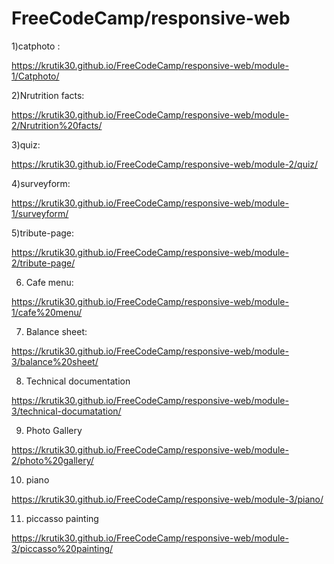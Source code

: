 # FreeCodeCamp/responsive-web

1)catphoto :

https://krutik30.github.io/FreeCodeCamp/responsive-web/module-1/Catphoto/

2)Nrutrition facts:

https://krutik30.github.io/FreeCodeCamp/responsive-web/module-2/Nrutrition%20facts/

3)quiz:

https://krutik30.github.io/FreeCodeCamp/responsive-web/module-2/quiz/

4)surveyform:

https://krutik30.github.io/FreeCodeCamp/responsive-web/module-1/surveyform/

5)tribute-page:

https://krutik30.github.io/FreeCodeCamp/responsive-web/module-2/tribute-page/

6) Cafe menu:

https://krutik30.github.io/FreeCodeCamp/responsive-web/module-1/cafe%20menu/

7) Balance sheet:

https://krutik30.github.io/FreeCodeCamp/responsive-web/module-3/balance%20sheet/

8) Technical documentation

https://krutik30.github.io/FreeCodeCamp/responsive-web/module-3/technical-documatation/

9) Photo Gallery

https://krutik30.github.io/FreeCodeCamp/responsive-web/module-2/photo%20gallery/

10) piano

https://krutik30.github.io/FreeCodeCamp/responsive-web/module-3/piano/

11) piccasso painting

https://krutik30.github.io/FreeCodeCamp/responsive-web/module-3/piccasso%20painting/
